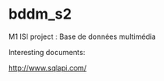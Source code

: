 # bddm_s2
M1 ISI project : Base de données multimédia

Interesting documents:

http://www.sqlapi.com/
